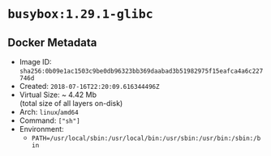 # `busybox:1.29.1-glibc`

## Docker Metadata

- Image ID: `sha256:0b09e1ac1503c9be0db96323bb369daabad3b51982975f15eafca4a6c227746d`
- Created: `2018-07-16T22:20:09.616344496Z`
- Virtual Size: ~ 4.42 Mb  
  (total size of all layers on-disk)
- Arch: `linux`/`amd64`
- Command: `["sh"]`
- Environment:
  - `PATH=/usr/local/sbin:/usr/local/bin:/usr/sbin:/usr/bin:/sbin:/bin`
